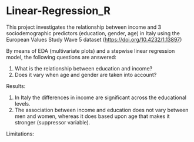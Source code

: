 # Linear-Regression_R
This project investigates the relationship between income and 3 sociodemographic predictors (education, gender, age) in Italy using the European Values Study Wave 5 dataset (https://doi.org/10.4232/1.13897)

By means of EDA (multivariate plots) and a stepwise linear regression model, the following questions are answered:

1.	What is the relationship between education and income?
2.	Does it vary when age and gender are taken into account?

Results: 

1. In Italy the differences in income are significant across the educational levels.
2. The association between income and education does not vary between men and women, whereas it does based upon age that makes it
stronger (suppressor variable).

Limitations: 
